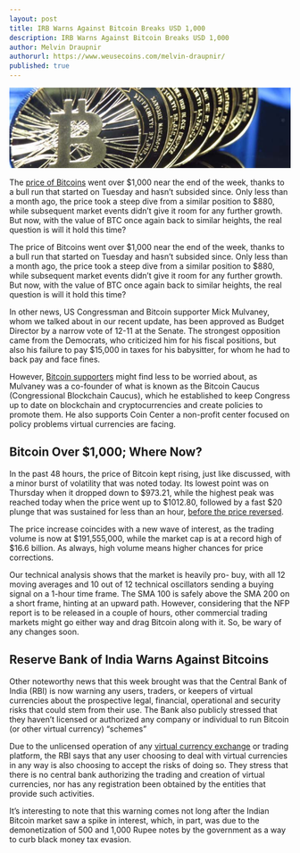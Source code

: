 ```yaml
---
layout: post
title: IRB Warns Against Bitcoin Breaks USD 1,000
description: IRB Warns Against Bitcoin Breaks USD 1,000
author: Melvin Draupnir
authorurl: https://www.weusecoins.com/melvin-draupnir/
published: true
---
```


<p><center><img src="/images/warns.jpg" alt="Bitcoin Breaks USD1,000"/></center></p>

<p>The <a href="/what-is-bitcoin-mining-and-how-to-be-a-bitcoin-miner/">price of Bitcoins</a> went over $1,000 near the end of the week, thanks to a bull run that started on Tuesday and hasn’t subsided since. Only less than a month ago, the price took a steep dive from a similar position to $880, while subsequent market events didn’t give it room for any further growth. But now, with the value of BTC once again back to similar heights, the real question is will it hold this time?</p>

<p>The price of Bitcoins went over $1,000 near the end of the week, thanks to a bull run that started on Tuesday and hasn’t subsided since. Only less than a month ago, the price took a steep dive from a similar position to $880, while subsequent market events didn’t give it room for any further growth. But now, with the value of BTC once again back to similar heights, the real question is will it hold this time?</p>

<p>In other news, US Congressman and Bitcoin supporter Mick Mulvaney, whom we talked about in our recent update, has been approved as Budget Director by a narrow vote of 12-11 at the Senate. The strongest opposition came from the Democrats, who criticized him for his fiscal positions, but also his failure to pay $15,000 in taxes for his babysitter, for whom he had to back pay and face fines.</p>

<p>However, <a href="/how-to-avoid-bitcoin-cloud-mining-scams/">Bitcoin supporters</a> might find less to be worried about, as Mulvaney was a co-founder of what is known as the Bitcoin Caucus (Congressional Blockchain Caucus), which he established to keep Congress up to date on blockchain and cryptocurrencies and create policies to promote them. He also supports Coin Center a non-profit center focused on policy problems virtual currencies are facing.</p>

<h2>Bitcoin Over $1,000; Where Now?</h2>

<p>In the past 48 hours, the price of Bitcoin kept rising, just like discussed, with a minor burst of volatility that was noted today. Its lowest point was on Thursday when it dropped down to $973.21, while the highest peak was reached today when the price went up to $1012.80, followed by a fast $20 plunge that was sustained for less than an hour, <a href="/how-to-mine-bitcoins/">before the price reversed</a>.</p>

<p>The price increase coincides with a new wave of interest, as the trading volume is now at $191,555,000, while the market cap is at a record high of $16.6 billion. As always, high volume means higher chances for price corrections.</p>

<p>Our technical analysis shows that the market is heavily pro- buy, with all 12 moving averages and 10 out of 12 technical oscillators sending a buying signal on a 1-hour time frame. The SMA 100 is safely above the SMA 200 on a short frame, hinting at an upward path. However, considering that the NFP report is to be released in a couple of hours, other commercial trading markets might go either way and drag Bitcoin along with it. So, be wary of any changes soon.</p>

<h2>Reserve Bank of India Warns Against Bitcoins</h2>

<p>Other noteworthy news that this week brought was that the Central Bank of India (RBI) is now warning any users, traders, or keepers of virtual currencies about the prospective legal, financial, operational and security risks that could stem from their use. The Bank also publicly stressed that they haven’t licensed or authorized any company or individual to run Bitcoin (or other virtual currency) “schemes”</p>

<p>Due to the unlicensed operation of any <a href="/how-to-start-bitcoin-mine-invest-tactically-and/">virtual currency exchange</a> or trading platform, the RBI says that any user choosing to deal with virtual currencies in any way is also choosing to accept the risks of doing so. They stress that there is no central bank authorizing the trading and creation of virtual currencies, nor has any registration been obtained by the entities that provide such activities.</p>

<p>It’s interesting to note that this warning comes not long after the Indian Bitcoin market saw a spike in interest, which, in part, was due to the demonetization of 500 and 1,000 Rupee notes by the government as a way to curb black money tax evasion.</p>